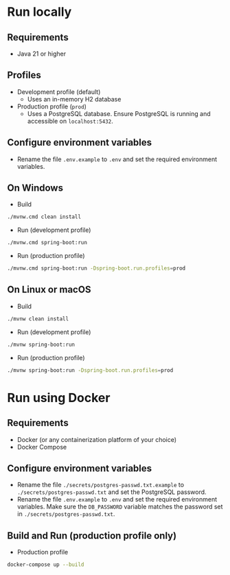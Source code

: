 # Run locally

## Requirements
- Java 21 or higher

## Profiles
- Development profile (default)
  - Uses an in-memory H2 database
- Production profile (`prod`)
  - Uses a PostgreSQL database. Ensure PostgreSQL is running and accessible on `localhost:5432`.

## Configure environment variables
- Rename the file `.env.example` to `.env` and set the required environment variables.

## On Windows
- Build
```bash
./mvnw.cmd clean install
```
- Run (development profile)
```bash
./mvnw.cmd spring-boot:run
```
- Run (production profile)
```bash
./mvnw.cmd spring-boot:run -Dspring-boot.run.profiles=prod
```

## On Linux or macOS
- Build
```bash
./mvnw clean install
```
- Run (development profile)
```bash
./mvnw spring-boot:run
```
- Run (production profile)
```bash
./mvnw spring-boot:run -Dspring-boot.run.profiles=prod
```

# Run using Docker

## Requirements
- Docker (or any containerization platform of your choice)
- Docker Compose

## Configure environment variables
- Rename the file `./secrets/postgres-passwd.txt.example` to `./secrets/postgres-passwd.txt` and set the PostgreSQL password.
- Rename the file `.env.example` to `.env` and set the required environment variables. Make sure the `DB_PASSWORD` variable matches the password set in `./secrets/postgres-passwd.txt`.

## Build and Run (production profile only)
- Production profile
```bash
docker-compose up --build
```